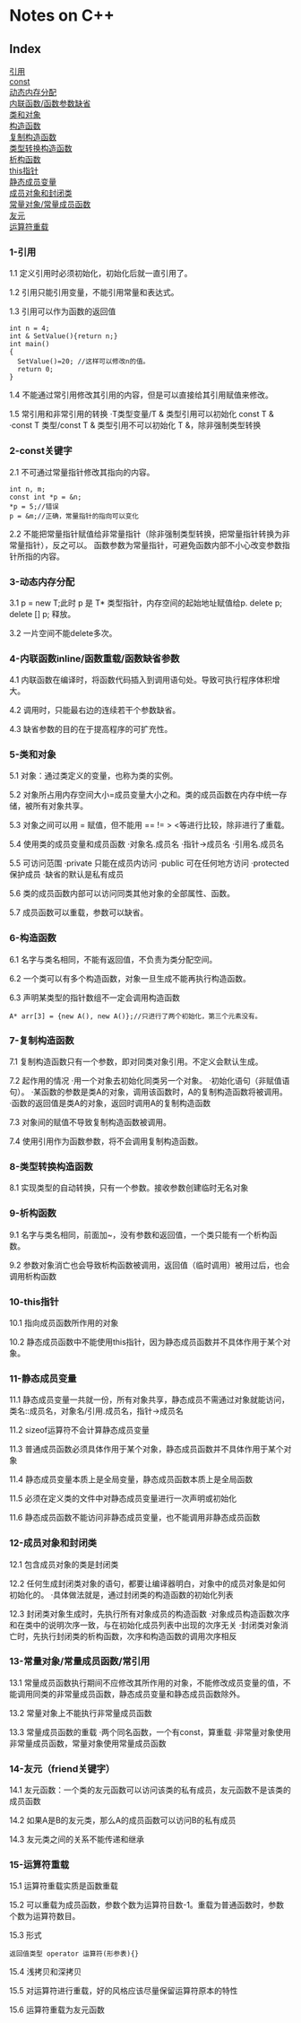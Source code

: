 # Notes on C++
## Index
[引用](#1-引用)  
[const](#2-const关键字)  
[动态内存分配](#3-动态内存分配)  
[内联函数/函数参数缺省](#4-内联函数inline/函数重载/函数缺省参数)  
[类和对象](#5-类和对象)  
[构造函数](#6-构造函数)  
[复制构造函数](#7-复制构造函数)  
[类型转换构造函数](#8-类型转换构造函数)  
[析构函数](#9-析构函数)  
[this指针](#10-this指针)  
[静态成员变量](#11-静态成员变量)  
[成员对象和封闭类](#12-成员对象和封闭类)  
[常量对象/常量成员函数](#13-常量对象/常量成员函数/常引用)  
[友元](#14-友元（friend关键字）)  
[运算符重载](#15-运算符重载)  
### 1-引用
1.1 定义引用时必须初始化，初始化后就一直引用了。

1.2 引用只能引用变量，不能引用常量和表达式。

1.3 引用可以作为函数的返回值

```
int n = 4;
int & SetValue(){return n;}
int main()
{
  SetValue()=20; //这样可以修改n的值。
  return 0;
}
```

1.4 不能通过常引用修改其引用的内容，但是可以直接给其引用赋值来修改。

1.5 常引用和非常引用的转换
    ·T类型变量/T & 类型引用可以初始化 const T &
    ·const T 类型/const T & 类型引用不可以初始化 T &，除非强制类型转换

### 2-const关键字
2.1 不可通过常量指针修改其指向的内容。

```
int n, m;
const int *p = &n;
*p = 5;//错误
p = &m;//正确，常量指针的指向可以变化
```

2.2 不能把常量指针赋值给非常量指针（除非强制类型转换，把常量指针转换为非常量指针），反之可以。
    函数参数为常量指针，可避免函数内部不小心改变参数指针所指的内容。
    
### 3-动态内存分配
3.1 p = new T;此时 p 是 T* 类型指针，内存空间的起始地址赋值给p. delete p; delete [] p; 释放。

3.2 一片空间不能delete多次。

### 4-内联函数inline/函数重载/函数缺省参数

4.1 内联函数在编译时，将函数代码插入到调用语句处。导致可执行程序体积增大。

4.2 调用时，只能最右边的连续若干个参数缺省。

4.3 缺省参数的目的在于提高程序的可扩充性。

### 5-类和对象
5.1 对象：通过类定义的变量，也称为类的实例。

5.2 对象所占用内存空间大小=成员变量大小之和。类的成员函数在内存中统一存储，被所有对象共享。

5.3 对象之间可以用 = 赋值，但不能用 == != > <等进行比较，除非进行了重载。

5.4 使用类的成员变量和成员函数
    ·对象名.成员名
    ·指针->成员名
    ·引用名.成员名

5.5 可访问范围
    ·private 只能在成员内访问
    ·public 可在任何地方访问
    ·protected 保护成员
    ·缺省的默认是私有成员
    
5.6 类的成员函数内部可以访问同类其他对象的全部属性、函数。

5.7 成员函数可以重载，参数可以缺省。

### 6-构造函数
6.1 名字与类名相同，不能有返回值，不负责为类分配空间。

6.2 一个类可以有多个构造函数，对象一旦生成不能再执行构造函数。

6.3 声明某类型的指针数组不一定会调用构造函数
```
A* arr[3] = {new A(), new A()};//只进行了两个初始化，第三个元素没有。
```

### 7-复制构造函数
7.1 复制构造函数只有一个参数，即对同类对象引用。不定义会默认生成。

7.2 起作用的情况
    ·用一个对象去初始化同类另一个对象。
    ·初始化语句（非赋值语句）。
    ·某函数的参数是类A的对象，调用该函数时，A的复制构造函数将被调用。
    ·函数的返回值是类A的对象，返回时调用A的复制构造函数
    
7.3 对象间的赋值不导致复制构造函数被调用。

7.4 使用引用作为函数参数，将不会调用复制构造函数。

### 8-类型转换构造函数
8.1 实现类型的自动转换，只有一个参数。接收参数创建临时无名对象

### 9-析构函数
9.1 名字与类名相同，前面加~，没有参数和返回值，一个类只能有一个析构函数。

9.2 参数对象消亡也会导致析构函数被调用，返回值（临时调用）被用过后，也会调用析构函数

### 10-this指针
10.1 指向成员函数所作用的对象

10.2 静态成员函数中不能使用this指针，因为静态成员函数并不具体作用于某个对象。

### 11-静态成员变量
11.1 静态成员变量一共就一份，所有对象共享，静态成员不需通过对象就能访问，类名::成员名，对象名/引用.成员名，指针->成员名

11.2 sizeof运算符不会计算静态成员变量

11.3 普通成员函数必须具体作用于某个对象，静态成员函数并不具体作用于某个对象

11.4 静态成员变量本质上是全局变量，静态成员函数本质上是全局函数

11.5 必须在定义类的文件中对静态成员变量进行一次声明或初始化

11.6 静态成员函数不能访问非静态成员变量，也不能调用非静态成员函数

### 12-成员对象和封闭类
12.1 包含成员对象的类是封闭类

12.2 任何生成封闭类对象的语句，都要让编译器明白，对象中的成员对象是如何初始化的。
    ·具体做法就是，通过封闭类的构造函数的初始化列表

12.3 封闭类对象生成时，先执行所有对象成员的构造函数
    ·对象成员构造函数次序和在类中的说明次序一致，与在初始化成员列表中出现的次序无关
    ·封闭类对象消亡时，先执行封闭类的析构函数，次序和构造函数的调用次序相反

### 13-常量对象/常量成员函数/常引用
13.1 常量成员函数执行期间不应修改其所作用的对象，不能修改成员变量的值，不能调用同类的非常量成员函数，静态成员变量和静态成员函数除外。

13.2 常量对象上不能执行非常量成员函数

13.3 常量成员函数的重载
    ·两个同名函数，一个有const，算重载
    ·非常量对象使用非常量成员函数，常量对象使用常量成员函数

### 14-友元（friend关键字）
14.1 友元函数：一个类的友元函数可以访问该类的私有成员，友元函数不是该类的成员函数

14.2 如果A是B的友元类，那么A的成员函数可以访问B的私有成员

14.3 友元类之间的关系不能传递和继承

### 15-运算符重载
15.1 运算符重载实质是函数重载

15.2 可以重载为成员函数，参数个数为运算符目数-1。重载为普通函数时，参数个数为运算符数目。

15.3 形式
```
返回值类型 operator 运算符(形参表){}
```

15.4 浅拷贝和深拷贝

15.5 对运算符进行重载，好的风格应该尽量保留运算符原本的特性

15.6 运算符重载为友元函数

